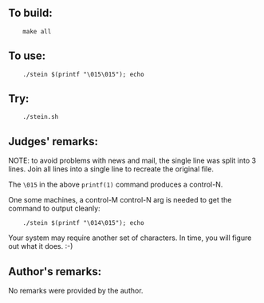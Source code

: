 ## To build:

``` <!---sh-->
    make all
```


## To use:

``` <!---sh-->
    ./stein $(printf "\015\015"); echo
```


## Try:

``` <!---sh-->
    ./stein.sh
```


## Judges' remarks:

NOTE: to avoid problems with news and mail, the single line was split
into 3 lines.  Join all lines into a single line to recreate
the original file.


The `\015` in the above `printf(1)` command produces a control-N.

One some machines, a control-M control-N arg is needed
to get the command to output cleanly:

``` <!---sh-->
    ./stein $(printf "\014\015"); echo
```

Your system may require another set of characters.
In time, you will figure out what it does. :-)


## Author's remarks:

No remarks were provided by the author.


<!--

    Copyright © 1984-2024 by Landon Curt Noll. All Rights Reserved.

    You are free to share and adapt this file under the terms of this license:

	Creative Commons Attribution-ShareAlike 4.0 International (CC BY-SA 4.0)

    For more information, see:

	https://creativecommons.org/licenses/by-sa/4.0/

-->
